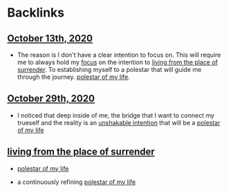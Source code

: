 
# Backlinks
## [October 13th, 2020](<October 13th, 2020.md>)
- The reason is I don't have a clear intention to focus on. This will require me to always hold my [focus](<focus.md>) on the intention to [living from the place of surrender](<living from the place of surrender.md>). To establishing myself to a polestar that will guide me through the journey. [polestar of my life](<polestar of my life.md>).

## [October 29th, 2020](<October 29th, 2020.md>)
- I noticed that deep inside of me, the bridge that I want to connect my trueself and the reality is an [unshakable intention](<unshakable intention.md>) that will be a [polestar of my life](<polestar of my life.md>)

## [living from the place of surrender](<living from the place of surrender.md>)
- [polestar of my life](<polestar of my life.md>)

- a continuously refining [polestar of my life](<polestar of my life.md>)

